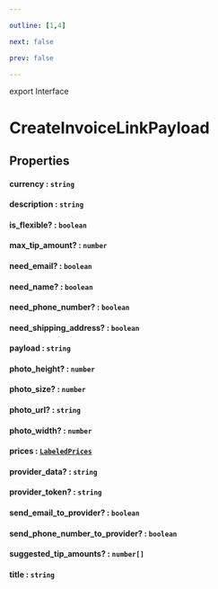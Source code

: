 ```yaml
---

outline: [1,4]

next: false

prev: false

---
```


export Interface
# CreateInvoiceLinkPayload

## Properties

#### currency : `string`

#### description : `string`

#### is_flexible? : `boolean`

#### max_tip_amount? : `number`

#### need_email? : `boolean`

#### need_name? : `boolean`

#### need_phone_number? : `boolean`

#### need_shipping_address? : `boolean`

#### payload : `string`

#### photo_height? : `number`

#### photo_size? : `number`

#### photo_url? : `string`

#### photo_width? : `number`

#### prices : [`LabeledPrices`](../classes/LabeledPrices.md)

#### provider_data? : `string`

#### provider_token? : `string`

#### send_email_to_provider? : `boolean`

#### send_phone_number_to_provider? : `boolean`

#### suggested_tip_amounts? : `number[]`

#### title : `string`
